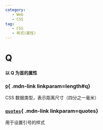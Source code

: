 ```yaml
---
category:
   - Web
   - CSS
tag:
   - CSS
   - 样式(属性)  
---
```





# Q

#### 以 Q 为首的属性


<Mcard>

### [`Q`][zh-link]{ .mdn-link linkparam=length#q}
CSS 数据类型，表示距离尺寸（四分之一毫米）
</Mcard>

<Mcard>

### [`quotes`][zh-link]{ .mdn-link linkparam=quotes}
用于设置引号的样式
</Mcard>

[zh-link]:https://developer.mozilla.org/zh-CN/docs/Web/CSS/
[en-link]:https://developer.mozilla.org/en-US/docs/Web/CSS/